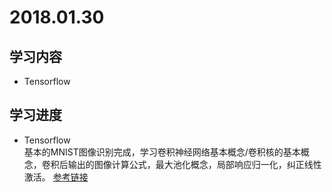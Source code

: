 # 2018.01.30
## 学习内容  
* Tensorflow

## 学习进度  
* Tensorflow  
基本的MNIST图像识别完成，学习卷积神经网络基本概念/卷积核的基本概念，卷积后输出的图像计算公式，最大池化概念，局部响应归一化，纠正线性激活。
[参考链接][1]

[1]:https://www.cnblogs.com/Yu-FeiFei/p/6800519.html

